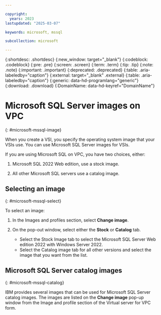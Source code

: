 ```yaml
---

copyright:
  years: 2023
lastupdated: "2025-03-07"

keywords: microsoft, mssql

subcollection: microsoft

---
```


{:shortdesc: .shortdesc}
{:new_window: target="_blank"}
{:codeblock: .codeblock}
{:pre: .pre}
{:screen: .screen}
{:term: .term}
{:tip: .tip}
{:note: .note}
{:important: .important}
{:deprecated: .deprecated}
{:table: .aria-labeledby="caption"}
{:external: target="_blank" .external}
{:table: .aria-labeledby="caption"}
{:generic: data-hd-programlang="generic"}
{:download: .download}
{:DomainName: data-hd-keyref="DomainName"}

# Microsoft SQL Server images on VPC
{: #microsoft-mssql-image}

When you create a VSI, you specify the operating system image that your VSIs use. You can use Microsoft SQL Server images for VSIs.

If you are using Microsoft SQL on VPC, you have two choices, either:

1.  Microsoft SQL 2022 Web edition, use a stock image.

2.  All other Microsoft SQL servers use a catalog image.

## Selecting an image
{: #microsoft-mssql-select}

To select an image:

1.  In the Images and profiles section, select **Change image**.
2.  On the pop-out window, select either the **Stock** or **Catalog** tab.

    *  Select the Stock Image tab to select the Microsoft SQL Server Web edition 2022 with Windows Server 2022.
    *  Select the Catalog image tab for all other versions and select the image that you want from the list.

## Microsoft SQL Server catalog images
{: #microsoft-mssql-catalog}

IBM provides several images that can be used for Microsoft SQL Server catalog images. The images are listed on the **Change image** pop-up window from the Image and profile section of the Virtual server for VPC form.
